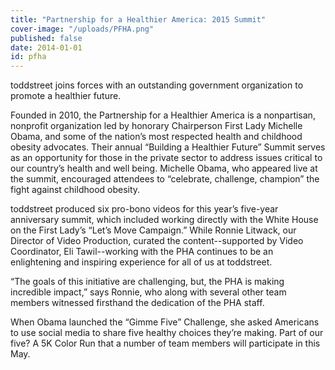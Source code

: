 ```yaml
---
title: "Partnership for a Healthier America: 2015 Summit"
cover-image: "/uploads/PFHA.png"
published: false
date: 2014-01-01
id: pfha
---
```


toddstreet joins forces with an outstanding government organization to promote a healthier future.

Founded in 2010, the Partnership for a Healthier America is a nonpartisan, nonprofit organization led by honorary Chairperson First Lady Michelle Obama, and some of the nation’s most respected health and childhood obesity advocates. Their annual “Building a Healthier Future” Summit serves as an opportunity for those in the private sector to address issues critical to our country’s health and well being.
Michelle Obama, who appeared live at the summit, encouraged attendees to “celebrate, challenge, champion” the fight against childhood obesity.

toddstreet produced six pro-bono videos for this year’s five-year anniversary summit, which included working directly with the White House on the First Lady’s “Let’s Move Campaign.” While Ronnie Litwack, our Director of Video Production, curated the content--supported by Video Coordinator, Eli Tawil--working with the PHA continues to be an enlightening and inspiring experience for all of us at toddstreet.

“The goals of this initiative are challenging, but, the PHA is making incredible impact,” says Ronnie, who along with several other team members witnessed firsthand the dedication of the PHA staff.

When Obama launched the “Gimme Five” Challenge, she asked Americans to use social media to share five healthy choices they’re making. Part of our five? A 5K Color Run that a number of team members will participate in this May.
